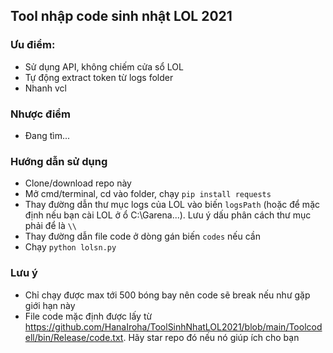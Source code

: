 ## Tool nhập code sinh nhật LOL 2021

### Ưu điểm:
- Sử dụng API, không chiếm cửa sổ LOL
- Tự động extract token từ logs folder
- Nhanh vcl

### Nhược điểm
- Đang tìm...

### Hướng dẫn sử dụng
- Clone/download repo này
- Mở cmd/terminal, cd vào folder, chạy `pip install requests`
- Thay đường dẫn thư mục logs của LOL vào biến `logsPath` (hoặc để mặc định nếu bạn cài LOL ở ổ C:\Garena\...). Lưu ý dấu phân cách thư mục phải để là `\\`
- Thay đường dẫn file code ở dòng gán biến `codes` nếu cần
- Chạy `python lolsn.py`

### Lưu ý
- Chỉ chạy được max tới 500 bóng bay nên code sẽ break nếu như gặp giới hạn này
- File code mặc định được lấy từ https://github.com/HanaIroha/ToolSinhNhatLOL2021/blob/main/Toolcodell/bin/Release/code.txt. Hãy star repo đó nếu nó giúp ích cho bạn

